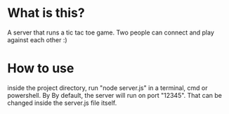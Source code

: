 # What is this?
A server that runs a tic tac toe game. Two people can connect and play against each other :)

# How to use
inside the project directory, run "node server.js" in a terminal, cmd or powershell. By By default, the server will run on port "12345". That can be changed inside the server.js file itself.
